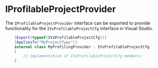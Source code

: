IProfilableProjectProvider
==========================

The `IProfilableProjectProvider` interface can be exported to provide
functionality for the `IVsProfilableProjectCfg` interface in Visual Studio.

```csharp
    [Export(typeof(IVsProfilableProjectCfg))]
    [AppliesTo("MyProjectType")]
    internal class MyProfilingProvider : IVsProfilableProjectCfg
    {
        // implementation of IVsProfilableProjectCfg members:
    }
```
